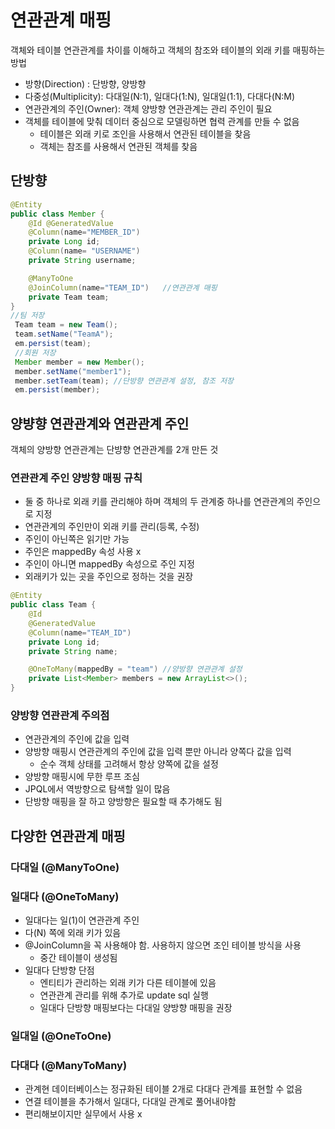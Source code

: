 # 연관관계 매핑

객체와 테이블 연관관계를 차이를 이해하고 객체의 참조와 테이블의 외래 키를 매핑하는 방법

- 방향(Direction) : 단방향, 양방향
- 다중성(Multiplicity): 다대일(N:1), 일대다(1:N), 일대일(1:1), 다대다(N:M)
- 연관관계의 주인(Owner): 객체 양방향 연관관계는 관리 주인이 필요
- 객체를 테이블에 맞춰 데이터 중심으로 모델링하면 협력 관계를 만들 수 없음
  - 테이블은 외래 키로 조인을 사용해서 연관된 테이블을 찾음
  - 객체는 참조를 사용해서 연관된 객체를 찾음

## 단방향

```java
@Entity
public class Member {
    @Id @GeneratedValue
    @Column(name="MEMBER_ID")
    private Long id;
    @Column(name= "USERNAME")
    private String username;

    @ManyToOne
    @JoinColumn(name="TEAM_ID")   //연관관계 매핑
    private Team team;
}
//팀 저장
 Team team = new Team();
 team.setName("TeamA");
 em.persist(team);
 //회원 저장
 Member member = new Member();
 member.setName("member1");
 member.setTeam(team); //단방향 연관관계 설정, 참조 저장
 em.persist(member);
```

## 양뱡향 연관관계와 연관관계 주인

객체의 양방향 연관관계는 단뱡향 연관관계를 2개 만든 것

### 연관관계 주인 양방향 매핑 규칙

- 둘 중 하나로 외래 키를 관리해야 하며 객체의 두 관계중 하나를 연관관계의 주인으로 지정
- 연관관계의 주인만이 외래 키를 관리(등록, 수정)
- 주인이 아닌쪽은 읽기만 가능
- 주인은 mappedBy 속성 사용 x
- 주인이 아니면 mappedBy 속성으로 주인 지정
- 외래키가 있는 곳을 주인으로 정하는 것을 권장

```java
@Entity
public class Team {
    @Id
    @GeneratedValue
    @Column(name="TEAM_ID")
    private Long id;
    private String name;

    @OneToMany(mappedBy = "team") //양방향 연관관계 설정
    private List<Member> members = new ArrayList<>();
}
```

### 양방향 연관관계 주의점

- 연관관계의 주인에 값을 입력
- 양방향 매핑시 연관관계의 주인에 값을 입력 뿐만 아니라 양쪽다 값을 입력
  - 순수 객체 상태를 고려해서 항상 양쪽에 값을 설정
- 양방향 매핑시에 무한 루프 조심
- JPQL에서 역방향으로 탐색할 일이 많음
- 단방향 매핑을 잘 하고 양방향은 필요할 때 추가해도 됨



## 다양한 연관관계 매핑

### 다대일 (@ManyToOne)

### 일대다 (@OneToMany)

- 일대다는 일(1)이 연관관계 주인
- 다(N) 쪽에 외래 키가 있음
- @JoinColumn을 꼭 사용해야 함. 사용하지 않으면 조인 테이블 방식을 사용
  - 중간 테이블이 생성됨
- 일대다 단방향 단점
  - 엔티티가 관리하는 외래 키가 다른 테이블에 있음
  - 연관관계 관리를 위해 추가로 update sql 실행
  - 일대다 단방향 매핑보다는 다대일 양방향 매핑을 권장

### 일대일 (@OneToOne)

### 다대다 (@ManyToMany)

- 관계현 데이터베이스는 정규화된 테이블 2개로 다대다 관계를 표현할 수 없음
- 연결 테이블을 추가해서 일대다, 다대일 관계로 풀어내야함
- 편리해보이지만 실무에서 사용 x